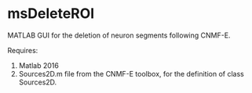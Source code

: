 # msDeleteROI
MATLAB GUI for the deletion of neuron segments following CNMF-E.


Requires:

1) Matlab 2016
2) Sources2D.m file from the CNMF-E toolbox, for the definition of class Sources2D.
